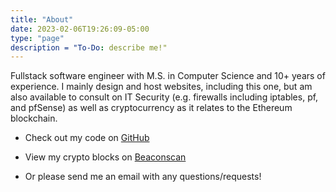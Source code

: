 ```yaml
---
title: "About"
date: 2023-02-06T19:26:09-05:00
type: "page"
description = "To-Do: describe me!"
---
```


Fullstack software engineer with M.S. in Computer Science and 10+ years of experience. I mainly design and host websites, including this one, but am also available to consult on IT Security (e.g. firewalls including iptables, pf, and pfSense) as well as cryptocurrency as it relates to the Ethereum blockchain.

- Check out my code on <a href="https://github.com/Ifiht" target="_blank">GitHub</a>

- View my crypto blocks on <a href="https://beaconscan.com/validator/675971#proposed" target="_blank">Beaconscan</a>

- Or please send me an email with any questions/requests!
